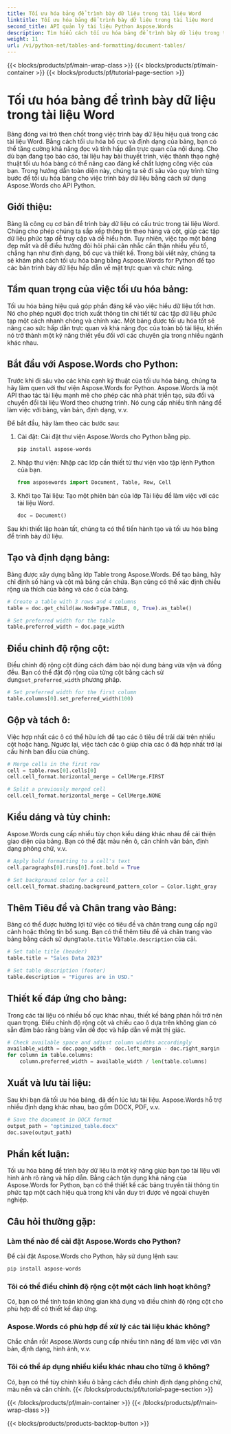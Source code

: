 ```yaml
---
title: Tối ưu hóa bảng để trình bày dữ liệu trong tài liệu Word
linktitle: Tối ưu hóa bảng để trình bày dữ liệu trong tài liệu Word
second_title: API quản lý tài liệu Python Aspose.Words
description: Tìm hiểu cách tối ưu hóa bảng để trình bày dữ liệu trong tài liệu Word bằng Aspose.Words cho Python. Tăng khả năng đọc và hấp dẫn trực quan với hướng dẫn từng bước và ví dụ về mã nguồn.
weight: 11
url: /vi/python-net/tables-and-formatting/document-tables/
---
```


{{< blocks/products/pf/main-wrap-class >}}
{{< blocks/products/pf/main-container >}}
{{< blocks/products/pf/tutorial-page-section >}}

# Tối ưu hóa bảng để trình bày dữ liệu trong tài liệu Word


Bảng đóng vai trò then chốt trong việc trình bày dữ liệu hiệu quả trong các tài liệu Word. Bằng cách tối ưu hóa bố cục và định dạng của bảng, bạn có thể tăng cường khả năng đọc và tính hấp dẫn trực quan của nội dung. Cho dù bạn đang tạo báo cáo, tài liệu hay bài thuyết trình, việc thành thạo nghệ thuật tối ưu hóa bảng có thể nâng cao đáng kể chất lượng công việc của bạn. Trong hướng dẫn toàn diện này, chúng ta sẽ đi sâu vào quy trình từng bước để tối ưu hóa bảng cho việc trình bày dữ liệu bằng cách sử dụng Aspose.Words cho API Python.

## Giới thiệu:

Bảng là công cụ cơ bản để trình bày dữ liệu có cấu trúc trong tài liệu Word. Chúng cho phép chúng ta sắp xếp thông tin theo hàng và cột, giúp các tập dữ liệu phức tạp dễ truy cập và dễ hiểu hơn. Tuy nhiên, việc tạo một bảng đẹp mắt và dễ điều hướng đòi hỏi phải cân nhắc cẩn thận nhiều yếu tố, chẳng hạn như định dạng, bố cục và thiết kế. Trong bài viết này, chúng ta sẽ khám phá cách tối ưu hóa bảng bằng Aspose.Words for Python để tạo các bản trình bày dữ liệu hấp dẫn về mặt trực quan và chức năng.

## Tầm quan trọng của việc tối ưu hóa bảng:

Tối ưu hóa bảng hiệu quả góp phần đáng kể vào việc hiểu dữ liệu tốt hơn. Nó cho phép người đọc trích xuất thông tin chi tiết từ các tập dữ liệu phức tạp một cách nhanh chóng và chính xác. Một bảng được tối ưu hóa tốt sẽ nâng cao sức hấp dẫn trực quan và khả năng đọc của toàn bộ tài liệu, khiến nó trở thành một kỹ năng thiết yếu đối với các chuyên gia trong nhiều ngành khác nhau.

## Bắt đầu với Aspose.Words cho Python:

Trước khi đi sâu vào các khía cạnh kỹ thuật của tối ưu hóa bảng, chúng ta hãy làm quen với thư viện Aspose.Words for Python. Aspose.Words là một API thao tác tài liệu mạnh mẽ cho phép các nhà phát triển tạo, sửa đổi và chuyển đổi tài liệu Word theo chương trình. Nó cung cấp nhiều tính năng để làm việc với bảng, văn bản, định dạng, v.v.

Để bắt đầu, hãy làm theo các bước sau:

1. Cài đặt: Cài đặt thư viện Aspose.Words cho Python bằng pip.
   
   ```python
   pip install aspose-words
   ```

2. Nhập thư viện: Nhập các lớp cần thiết từ thư viện vào tập lệnh Python của bạn.
   
   ```python
   from asposewords import Document, Table, Row, Cell
   ```

3. Khởi tạo Tài liệu: Tạo một phiên bản của lớp Tài liệu để làm việc với các tài liệu Word.
   
   ```python
   doc = Document()
   ```

Sau khi thiết lập hoàn tất, chúng ta có thể tiến hành tạo và tối ưu hóa bảng để trình bày dữ liệu.

## Tạo và định dạng bảng:

Bảng được xây dựng bằng lớp Table trong Aspose.Words. Để tạo bảng, hãy chỉ định số hàng và cột mà bảng cần chứa. Bạn cũng có thể xác định chiều rộng ưa thích của bảng và các ô của bảng.

```python
# Create a table with 3 rows and 4 columns
table = doc.get_child(aw.NodeType.TABLE, 0, True).as_table()

# Set preferred width for the table
table.preferred_width = doc.page_width
```

## Điều chỉnh độ rộng cột:

 Điều chỉnh độ rộng cột đúng cách đảm bảo nội dung bảng vừa vặn và đồng đều. Bạn có thể đặt độ rộng của từng cột bằng cách sử dụng`set_preferred_width` phương pháp.

```python
# Set preferred width for the first column
table.columns[0].set_preferred_width(100)
```

## Gộp và tách ô:

Việc hợp nhất các ô có thể hữu ích để tạo các ô tiêu đề trải dài trên nhiều cột hoặc hàng. Ngược lại, việc tách các ô giúp chia các ô đã hợp nhất trở lại cấu hình ban đầu của chúng.

```python
# Merge cells in the first row
cell = table.rows[0].cells[0]
cell.cell_format.horizontal_merge = CellMerge.FIRST

# Split a previously merged cell
cell.cell_format.horizontal_merge = CellMerge.NONE
```

## Kiểu dáng và tùy chỉnh:

Aspose.Words cung cấp nhiều tùy chọn kiểu dáng khác nhau để cải thiện giao diện của bảng. Bạn có thể đặt màu nền ô, căn chỉnh văn bản, định dạng phông chữ, v.v.

```python
# Apply bold formatting to a cell's text
cell.paragraphs[0].runs[0].font.bold = True

# Set background color for a cell
cell.cell_format.shading.background_pattern_color = Color.light_gray
```

## Thêm Tiêu đề và Chân trang vào Bảng:

 Bảng có thể được hưởng lợi từ việc có tiêu đề và chân trang cung cấp ngữ cảnh hoặc thông tin bổ sung. Bạn có thể thêm tiêu đề và chân trang vào bảng bằng cách sử dụng`Table.title` Và`Table.description` của cải.

```python
# Set table title (header)
table.title = "Sales Data 2023"

# Set table description (footer)
table.description = "Figures are in USD."
```

## Thiết kế đáp ứng cho bảng:

Trong các tài liệu có nhiều bố cục khác nhau, thiết kế bảng phản hồi trở nên quan trọng. Điều chỉnh độ rộng cột và chiều cao ô dựa trên không gian có sẵn đảm bảo rằng bảng vẫn dễ đọc và hấp dẫn về mặt thị giác.

```python
# Check available space and adjust column widths accordingly
available_width = doc.page_width - doc.left_margin - doc.right_margin
for column in table.columns:
    column.preferred_width = available_width / len(table.columns)
```

## Xuất và lưu tài liệu:

Sau khi bạn đã tối ưu hóa bảng, đã đến lúc lưu tài liệu. Aspose.Words hỗ trợ nhiều định dạng khác nhau, bao gồm DOCX, PDF, v.v.

```python
# Save the document in DOCX format
output_path = "optimized_table.docx"
doc.save(output_path)
```

## Phần kết luận:

Tối ưu hóa bảng để trình bày dữ liệu là một kỹ năng giúp bạn tạo tài liệu với hình ảnh rõ ràng và hấp dẫn. Bằng cách tận dụng khả năng của Aspose.Words for Python, bạn có thể thiết kế các bảng truyền tải thông tin phức tạp một cách hiệu quả trong khi vẫn duy trì được vẻ ngoài chuyên nghiệp.

## Câu hỏi thường gặp:

### Làm thế nào để cài đặt Aspose.Words cho Python?

Để cài đặt Aspose.Words cho Python, hãy sử dụng lệnh sau:
```python
pip install aspose-words
```

### Tôi có thể điều chỉnh độ rộng cột một cách linh hoạt không?

Có, bạn có thể tính toán không gian khả dụng và điều chỉnh độ rộng cột cho phù hợp để có thiết kế đáp ứng.

### Aspose.Words có phù hợp để xử lý các tài liệu khác không?

Chắc chắn rồi! Aspose.Words cung cấp nhiều tính năng để làm việc với văn bản, định dạng, hình ảnh, v.v.

### Tôi có thể áp dụng nhiều kiểu khác nhau cho từng ô không?

Có, bạn có thể tùy chỉnh kiểu ô bằng cách điều chỉnh định dạng phông chữ, màu nền và căn chỉnh.
{{< /blocks/products/pf/tutorial-page-section >}}

{{< /blocks/products/pf/main-container >}}
{{< /blocks/products/pf/main-wrap-class >}}

{{< blocks/products/products-backtop-button >}}
